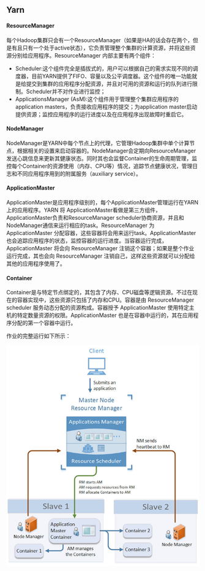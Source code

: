 ## Yarn

#### ResourceManager

每个Hadoop集群只会有一个ResourceManager（如果是HA的话会存在两个，但是有且只有一个处于active状态），它负责管理整个集群的计算资源，并将这些资源分别给应用程序。ResourceManager 内部主要有两个组件：

- Scheduler:这个组件完全是插拔式的，用户可以根据自己的需求实现不同的调度器，目前YARN提供了FIFO、容量以及公平调度器。这个组件的唯一功能就是给提交到集群的应用程序分配资源，并且对可用的资源和运行的队列进行限制。Scheduler并不对作业进行监控；
- ApplicationsManager (AsM):这个组件用于管理整个集群应用程序的application masters，负责接收应用程序的提交；为application master启动提供资源；监控应用程序的运行进度以及在应用程序出现故障时重启它。

#### NodeManager

NodeManager是YARN中每个节点上的代理，它管理Hadoop集群中单个计算节点，根据相关的设置来启动容器的。NodeManager会定期向ResourceManager发送心跳信息来更新其健康状态。同时其也会监督Container的生命周期管理，监控每个Container的资源使用（内存、CPU等）情况，追踪节点健康状况，管理日志和不同应用程序用到的附属服务（auxiliary service）。

#### ApplicationMaster

ApplicationMaster是应用程序级别的，每个ApplicationMaster管理运行在YARN上的应用程序。YARN 将 ApplicationMaster看做是第三方组件，ApplicationMaster负责和ResourceManager scheduler协商资源，并且和NodeManager通信来运行相应的task。ResourceManager 为 ApplicationMaster 分配容器，这些容器将会用来运行task。ApplicationMaster 也会追踪应用程序的状态，监控容器的运行进度。当容器运行完成， ApplicationMaster 将会向 ResourceManager 注销这个容器；如果是整个作业运行完成，其也会向 ResourceManager 注销自己，这样这些资源就可以分配给其他的应用程序使用了。

#### Container

Container是与特定节点绑定的，其包含了内存、CPU磁盘等逻辑资源。不过在现在的容器实现中，这些资源只包括了内存和CPU。容器是由 ResourceManager scheduler 服务动态分配的资源构成。容器授予 ApplicationMaster 使用特定主机的特定数量资源的权限。ApplicationMaster 也是在容器中运行的，其在应用程序分配的第一个容器中运行。

作业的完整运行如下所示：

[![The YARN architecture](assets/The_YARN_architecture_iteblog.jpg)](https://www.iteblog.com/pic/hadoop/The_YARN_architecture_iteblog.jpg)


